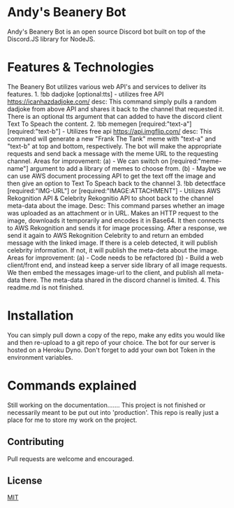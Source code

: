 # Andy's Beanery Bot

Andy's Beanery Bot is an open source Discord bot built on top of the Discord.JS library for NodeJS. 
# Features & Technologies

The Beanery Bot utilizes various web API's and services to deliver its features.
    1. !bb dadjoke [optional:tts] - utilizes free API https://icanhazdadjoke.com/ 
        desc: This command simply pulls a random dadjoke from above API and shares it back to the channel that requested it. There is an optional tts argument that can added to have the discord client Text To Speach the content.
    2. !bb memegen [required:"text-a"] [required:"text-b"] - Utilizes free api https://api.imgflip.com/
        desc: This command will generate a new "Frank The Tank" meme with "text-a" and "text-b" at top and bottom, respectively. The bot will make the appropriate requests and send back a message with the meme URL to the requesting channel. 
        Areas for improvement:
            (a) - We can switch on [required:"meme-name"] argument to add a library of memes to choose from.
            (b) - Maybe we can use AWS document processing API to get the text off the image and then give an option to Text To Speach back to the channel
    3. !bb detectface [required:"IMG-URL"] or [required:"IMAGE:ATTACHMENT"] - Utilizes AWS Rekognition API & Celebrity Rekognitio API to shoot back to the channel meta-data about the image.
        Desc: This command parses whether an image was uploaded as an attachment or in URL. Makes an HTTP request to the image, downloads it temporarily and encodes it in Base64. It then connects to AWS Rekognition and sends it for image processing. After a response, we send it again to AWS Rekognition Celebrity to and return an embded message with the linked image. If there is a celeb detected, it will publish celebrity information. If not, it will publish the meta-deta about the image.
        Areas for improvement:
            (a) - Code needs to be refactored
            (b) - Build a web client/front end, and instead keep a server side library of all image requests. We then embed the messages image-url to the client, and publish all meta-data there. The meta-data shared in the discord channel is limited.
    4. This readme.md is not finished. 

# Installation 

You can simply pull down a copy of the repo, make any edits you would like and then re-upload to a git repo of your choice. The bot for our server is hosted on a Heroku Dyno. Don't forget to add your own bot Token in the environment variables. 

# Commands explained

Still working on the documentation....... This project is not finished or necessarily meant to be put out into 'production'. This repo is really just a place for me to store my work on the project.

## Contributing

Pull requests are welcome and encouraged. 

## License
[MIT](https://choosealicense.com/licenses/mit/)